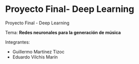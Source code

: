 # Proyecto Final- Deep Learning
Proyecto Final - Deep Learning

Tema:
  **Redes neuronales para la generación de música**

Integrantes:
 * Guillermo Martínez Tizoc
 * Eduardo Vilchis Marín
